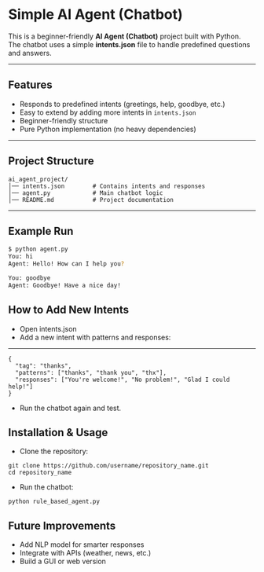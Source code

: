 # Simple AI Agent (Chatbot)

This is a beginner-friendly **AI Agent (Chatbot)** project built with Python.  
The chatbot uses a simple **intents.json** file to handle predefined questions and answers.  

---

## Features
- Responds to predefined intents (greetings, help, goodbye, etc.)
- Easy to extend by adding more intents in `intents.json`
- Beginner-friendly structure
- Pure Python implementation (no heavy dependencies)

---

## Project Structure
```
ai_agent_project/
│── intents.json        # Contains intents and responses
│── agent.py            # Main chatbot logic
│── README.md           # Project documentation
```


---

## Example Run
```bash
$ python agent.py
You: hi
Agent: Hello! How can I help you?

You: goodbye
Agent: Goodbye! Have a nice day!
```

## How to Add New Intents

- Open intents.json
- Add a new intent with patterns and responses:

---

```
{
  "tag": "thanks",
  "patterns": ["thanks", "thank you", "thx"],
  "responses": ["You're welcome!", "No problem!", "Glad I could help!"]
}
```

- Run the chatbot again and test.

## Installation & Usage

- Clone the repository:
```
git clone https://github.com/username/repository_name.git
cd repository_name
```
- Run the chatbot:
```
python rule_based_agent.py
```

## Future Improvements

- Add NLP model for smarter responses
- Integrate with APIs (weather, news, etc.)
- Build a GUI or web version
